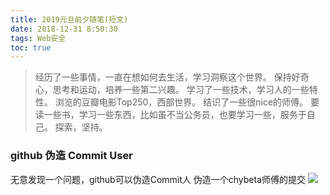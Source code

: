 ```yaml
---
title: 2019元旦前夕随笔(短文)
date: 2018-12-31 8:50:30
tags: Web安全
toc: true
---
```


> 经历了一些事情，一直在想如何去生活，学习洞察这个世界。
> 保持好奇心，思考和运动，培养一些第二兴趣。
> 学习了一些技术，学习人的一些特性。
> 浏览的豆瓣电影Top250，西部世界。
> 结识了一些很nice的师傅。
> 要读一些书，学习一些东西，比如虽不当公务员，也要学习一些，服务于自己。
> 探索，坚持。

### github 伪造 Commit User
无意发现一个问题，github可以伪造Commit人
伪造一个chybeta师傅的提交
![](https://raw.githubusercontent.com/tom0li/tom0li.github.io/master/images/github-forget.png)